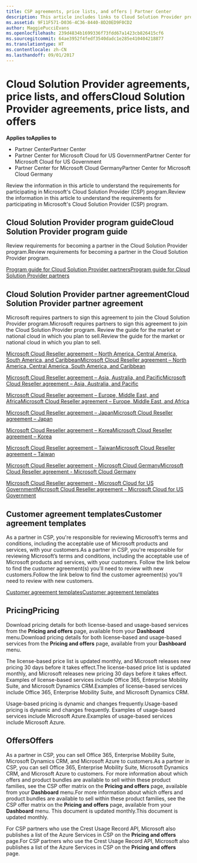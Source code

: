 ```yaml
---
title: CSP agreements, price lists, and offers | Partner Center
description: This article includes links to Cloud Solution Provider program guides, partner agreements, customer agreements, price lists, and offers.
ms.assetid: 9F11F571-D036-4C36-8440-8D20ED9F0CD2
author: MaggiePucciEvans
ms.openlocfilehash: 239d4834b1699336f73fdd67a1423cb826415cf6
ms.sourcegitcommit: 64ae3952f4fedf3540dadc1e285e410404218877
ms.translationtype: HT
ms.contentlocale: zh-CN
ms.lasthandoff: 09/01/2017
---
```

# <a name="cloud-solution-provider-agreements-price-lists-and-offers"></a><span data-ttu-id="81737-103">Cloud Solution Provider agreements, price lists, and offers</span><span class="sxs-lookup"><span data-stu-id="81737-103">Cloud Solution Provider agreements, price lists, and offers</span></span>

**<span data-ttu-id="81737-104">Applies to</span><span class="sxs-lookup"><span data-stu-id="81737-104">Applies to</span></span>**

-  <span data-ttu-id="81737-105">Partner Center</span><span class="sxs-lookup"><span data-stu-id="81737-105">Partner Center</span></span>
-  <span data-ttu-id="81737-106">Partner Center for Microsoft Cloud for US Government</span><span class="sxs-lookup"><span data-stu-id="81737-106">Partner Center for Microsoft Cloud for US Government</span></span>
-  <span data-ttu-id="81737-107">Partner Center for Microsoft Cloud Germany</span><span class="sxs-lookup"><span data-stu-id="81737-107">Partner Center for Microsoft Cloud Germany</span></span>


<span data-ttu-id="81737-108">Review the information in this article to understand the requirements for participating in Microsoft's Cloud Solution Provider (CSP) program.</span><span class="sxs-lookup"><span data-stu-id="81737-108">Review the information in this article to understand the requirements for participating in Microsoft's Cloud Solution Provider (CSP) program.</span></span> 

## <span data-ttu-id="81737-109"><a href="" id="programguide"></a>Cloud Solution Provider program guide</span><span class="sxs-lookup"><span data-stu-id="81737-109"><a href="" id="programguide"></a>Cloud Solution Provider program guide</span></span>


<span data-ttu-id="81737-110">Review requirements for becoming a partner in the Cloud Solution Provider program.</span><span class="sxs-lookup"><span data-stu-id="81737-110">Review requirements for becoming a partner in the Cloud Solution Provider program.</span></span>

[<span data-ttu-id="81737-111">Program guide for Cloud Solution Provider partners</span><span class="sxs-lookup"><span data-stu-id="81737-111">Program guide for Cloud Solution Provider partners</span></span>](http://go.microsoft.com/fwlink/p/?LinkId=617100)

## <span data-ttu-id="81737-112"><a href="" id="partneragreement"></a>Cloud Solution Provider partner agreement</span><span class="sxs-lookup"><span data-stu-id="81737-112"><a href="" id="partneragreement"></a>Cloud Solution Provider partner agreement</span></span>


<span data-ttu-id="81737-113">Microsoft requires partners to sign this agreement to join the Cloud Solution Provider program.</span><span class="sxs-lookup"><span data-stu-id="81737-113">Microsoft requires partners to sign this agreement to join the Cloud Solution Provider program.</span></span> <span data-ttu-id="81737-114">Review the guide for the market or national cloud in which you plan to sell.</span><span class="sxs-lookup"><span data-stu-id="81737-114">Review the guide for the market or national cloud in which you plan to sell.</span></span>

[<span data-ttu-id="81737-115">Microsoft Cloud Reseller agreement – North America, Central America, South America, and Caribbean</span><span class="sxs-lookup"><span data-stu-id="81737-115">Microsoft Cloud Reseller agreement – North America, Central America, South America, and Caribbean</span></span>](http://download.microsoft.com/download/2/C/8/2C8CAC17-FCE7-4F51-9556-4D77C7022DF5/MCRA2017_AOC_ENG_Sep20172_CR.pdf)

[<span data-ttu-id="81737-116">Microsoft Cloud Reseller agreement – Asia, Australia, and Pacific</span><span class="sxs-lookup"><span data-stu-id="81737-116">Microsoft Cloud Reseller agreement – Asia, Australia, and Pacific</span></span>](http://download.microsoft.com/download/2/C/8/2C8CAC17-FCE7-4F51-9556-4D77C7022DF5/MCRA2017_APOC_ENG_Sep20172_CR.pdf)

[<span data-ttu-id="81737-117">Microsoft Cloud Reseller agreement – Europe, Middle East, and Africa</span><span class="sxs-lookup"><span data-stu-id="81737-117">Microsoft Cloud Reseller agreement – Europe, Middle East, and Africa</span></span>](http://download.microsoft.com/download/2/C/8/2C8CAC17-FCE7-4F51-9556-4D77C7022DF5/MCRA2017_EOC_ENG_Sep20172_CR.pdf)

[<span data-ttu-id="81737-118">Microsoft Cloud Reseller agreement – Japan</span><span class="sxs-lookup"><span data-stu-id="81737-118">Microsoft Cloud Reseller agreement – Japan</span></span>](http://download.microsoft.com/download/2/C/8/2C8CAC17-FCE7-4F51-9556-4D77C7022DF5/MCRA2017_JPN_ENG_Sep20172_CR.pdf)

[<span data-ttu-id="81737-119">Microsoft Cloud Reseller agreement – Korea</span><span class="sxs-lookup"><span data-stu-id="81737-119">Microsoft Cloud Reseller agreement – Korea</span></span>](http://download.microsoft.com/download/2/C/8/2C8CAC17-FCE7-4F51-9556-4D77C7022DF5/MCRA2017_KOR_ENG_Sep20172_CR.pdf)

[<span data-ttu-id="81737-120">Microsoft Cloud Reseller agreement – Taiwan</span><span class="sxs-lookup"><span data-stu-id="81737-120">Microsoft Cloud Reseller agreement – Taiwan</span></span>](http://download.microsoft.com/download/2/C/8/2C8CAC17-FCE7-4F51-9556-4D77C7022DF5/MCRA2017_TAI_ENG_Sep20172_CR.pdf)

[<span data-ttu-id="81737-121">Microsoft Cloud Reseller agreement - Microsoft Cloud Germany</span><span class="sxs-lookup"><span data-stu-id="81737-121">Microsoft Cloud Reseller agreement - Microsoft Cloud Germany</span></span>](http://download.microsoft.com/download/2/C/8/2C8CAC17-FCE7-4F51-9556-4D77C7022DF5/MCRA2017_EOC_GER_ENG_Sep20172_CR_GermanCloud.pdf)

[<span data-ttu-id="81737-122">Microsoft Cloud Reseller agreement - Microsoft Cloud for US Government</span><span class="sxs-lookup"><span data-stu-id="81737-122">Microsoft Cloud Reseller agreement - Microsoft Cloud for US Government</span></span>](http://download.microsoft.com/download/2/C/8/2C8CAC17-FCE7-4F51-9556-4D77C7022DF5/MCRA2017_AOC_USGCC_ENG_Sep20172_CR.pdf)

## <span data-ttu-id="81737-123"><a href="" id="customeragreementtemplate"></a>Customer agreement templates</span><span class="sxs-lookup"><span data-stu-id="81737-123"><a href="" id="customeragreementtemplate"></a>Customer agreement templates</span></span>


<span data-ttu-id="81737-124">As a partner in CSP, you're responsible for reviewing Microsoft’s terms and conditions, including the acceptable use of Microsoft products and services, with your customers.</span><span class="sxs-lookup"><span data-stu-id="81737-124">As a partner in CSP, you're responsible for reviewing Microsoft’s terms and conditions, including the acceptable use of Microsoft products and services, with your customers.</span></span> <span data-ttu-id="81737-125">Follow the link below to find the customer agreement(s) you'll need to review with new customers.</span><span class="sxs-lookup"><span data-stu-id="81737-125">Follow the link below to find the customer agreement(s) you'll need to review with new customers.</span></span> 

[<span data-ttu-id="81737-126">Customer agreement templates</span><span class="sxs-lookup"><span data-stu-id="81737-126">Customer agreement templates</span></span>](agreements.md)

## <a name="pricing"></a><span data-ttu-id="81737-127">Pricing</span><span class="sxs-lookup"><span data-stu-id="81737-127">Pricing</span></span>


<span data-ttu-id="81737-128">Download pricing details for both license-based and usage-based services from the **Pricing and offers** page, available from your **Dashboard** menu.</span><span class="sxs-lookup"><span data-stu-id="81737-128">Download pricing details for both license-based and usage-based services from the **Pricing and offers** page, available from your **Dashboard** menu.</span></span> 

<span data-ttu-id="81737-129">The license-based price list is updated monthly, and Microsoft releases new pricing 30 days before it takes effect.</span><span class="sxs-lookup"><span data-stu-id="81737-129">The license-based price list is updated monthly, and Microsoft releases new pricing 30 days before it takes effect.</span></span> <span data-ttu-id="81737-130">Examples of license-based services include Office 365, Enterprise Mobility Suite, and Microsoft Dynamics CRM.</span><span class="sxs-lookup"><span data-stu-id="81737-130">Examples of license-based services include Office 365, Enterprise Mobility Suite, and Microsoft Dynamics CRM.</span></span> 

<span data-ttu-id="81737-131">Usage-based pricing is dynamic and changes frequently.</span><span class="sxs-lookup"><span data-stu-id="81737-131">Usage-based pricing is dynamic and changes frequently.</span></span> <span data-ttu-id="81737-132">Examples of usage-based services include Microsoft Azure.</span><span class="sxs-lookup"><span data-stu-id="81737-132">Examples of usage-based services include Microsoft Azure.</span></span>


## <a name="offers"></a><span data-ttu-id="81737-133">Offers</span><span class="sxs-lookup"><span data-stu-id="81737-133">Offers</span></span>


<span data-ttu-id="81737-134">As a partner in CSP, you can sell Office 365, Enterprise Mobility Suite, Microsoft Dynamics CRM, and Microsoft Azure to customers.</span><span class="sxs-lookup"><span data-stu-id="81737-134">As a partner in CSP, you can sell Office 365, Enterprise Mobility Suite, Microsoft Dynamics CRM, and Microsoft Azure to customers.</span></span> <span data-ttu-id="81737-135">For more information about which offers and product bundles are available to sell within these product families, see the CSP offer matrix on the **Pricing and offers** page, available from your **Dashboard** menu.</span><span class="sxs-lookup"><span data-stu-id="81737-135">For more information about which offers and product bundles are available to sell within these product families, see the CSP offer matrix on the **Pricing and offers** page, available from your **Dashboard** menu.</span></span> <span data-ttu-id="81737-136">This document is updated monthly.</span><span class="sxs-lookup"><span data-stu-id="81737-136">This document is updated monthly.</span></span>

<span data-ttu-id="81737-137">For CSP partners who use the Crest Usage Record API, Microsoft also publishes a list of the Azure Services in CSP on the **Pricing and offers** page.</span><span class="sxs-lookup"><span data-stu-id="81737-137">For CSP partners who use the Crest Usage Record API, Microsoft also publishes a list of the Azure Services in CSP on the **Pricing and offers** page.</span></span>


